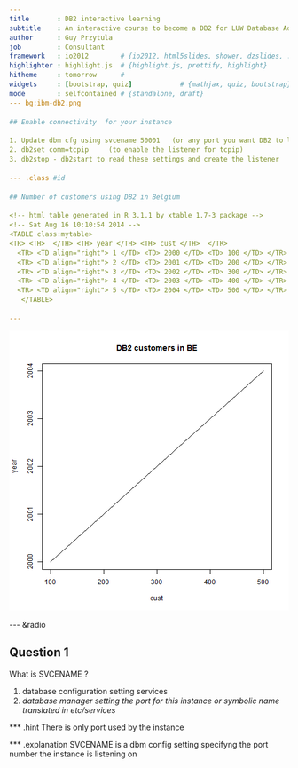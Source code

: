 ```yaml
---
title       : DB2 interactive learning 
subtitle    : An interactive course to become a DB2 for LUW Database Administrator
author      : Guy Przytula
job         : Consultant 
framework   : io2012        # {io2012, html5slides, shower, dzslides, ...}
highlighter : highlight.js  # {highlight.js, prettify, highlight}
hitheme     : tomorrow      # 
widgets     : [bootstrap, quiz]            # {mathjax, quiz, bootstrap}
mode        : selfcontained # {standalone, draft}
--- bg:ibm-db2.png

## Enable connectivity  for your instance

1. Update dbm cfg using svcename 50001   (or any port you want DB2 to listen on)
2. db2set comm=tcpip     (to enable the listener for tcpip)
3. db2stop - db2start to read these settings and create the listener

--- .class #id 

## Number of customers using DB2 in Belgium

<!-- html table generated in R 3.1.1 by xtable 1.7-3 package -->
<!-- Sat Aug 16 10:10:54 2014 -->
<TABLE class:mytable>
<TR> <TH>  </TH> <TH> year </TH> <TH> cust </TH>  </TR>
  <TR> <TD align="right"> 1 </TD> <TD> 2000 </TD> <TD> 100 </TD> </TR>
  <TR> <TD align="right"> 2 </TD> <TD> 2001 </TD> <TD> 200 </TD> </TR>
  <TR> <TD align="right"> 3 </TD> <TD> 2002 </TD> <TD> 300 </TD> </TR>
  <TR> <TD align="right"> 4 </TD> <TD> 2003 </TD> <TD> 400 </TD> </TR>
  <TR> <TD align="right"> 5 </TD> <TD> 2004 </TD> <TD> 500 </TD> </TR>
   </TABLE>

---
```


![plot of chunk unnamed-chunk-2](assets/fig/unnamed-chunk-2.png) 

--- &radio
## Question 1

What is SVCENAME ?

1. database configuration setting services
2. _database manager setting the port for this instance or symbolic name translated in etc/services_

*** .hint
There is only port used by the instance

*** .explanation
SVCENAME is a dbm config setting specifyng the port number the instance is listening on





